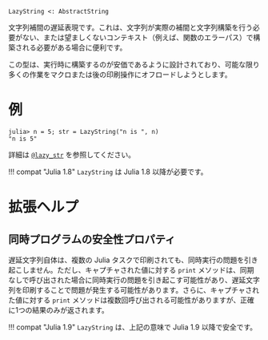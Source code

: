 ```
LazyString <: AbstractString
```

文字列補間の遅延表現です。これは、文字列が実際の補間と文字列構築を行う必要がない、または望ましくないコンテキスト（例えば、関数のエラーパス）で構築される必要がある場合に便利です。

この型は、実行時に構築するのが安価であるように設計されており、可能な限り多くの作業をマクロまたは後の印刷操作にオフロードしようとします。

# 例

```jldoctest
julia> n = 5; str = LazyString("n is ", n)
"n is 5"
```

詳細は [`@lazy_str`](@ref) を参照してください。

!!! compat "Julia 1.8"
    `LazyString` は Julia 1.8 以降が必要です。


# 拡張ヘルプ

## 同時プログラムの安全性プロパティ

遅延文字列自体は、複数の Julia タスクで印刷されても、同時実行の問題を引き起こしません。ただし、キャプチャされた値に対する `print` メソッドは、同期なしで呼び出された場合に同時実行の問題を引き起こす可能性があり、遅延文字列を印刷することで問題が発生する可能性があります。さらに、キャプチャされた値に対する `print` メソッドは複数回呼び出される可能性がありますが、正確に1つの結果のみが返されます。

!!! compat "Julia 1.9"
    `LazyString` は、上記の意味で Julia 1.9 以降で安全です。

